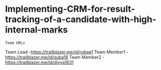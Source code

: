 # Implementing-CRM-for-result-tracking-of-a-candidate-with-high-internal-marks

	Team URLs
  
   Team Lead -https://trailblazer.me/id/rubae1 
Team Member1 -https://trailblazer.me/id/suba16 
Team Member2 - https://trailblazer.me/id/divya1631 
